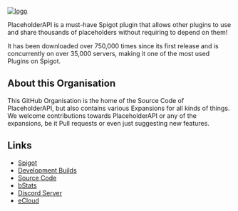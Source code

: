 <!-- Links -->
[spigot]: https://www.spigotmc.org/resources/6245/
[dev]: http://ci.extendedclip.com/job/PlaceholderAPI/
[source]: https://github.com/PlaceholderAPI/PlaceholderAPI
[bstats]: https://bstats.org/plugin/bukkit/PlaceholderAPI
[discord]: https://discord.gg/HelpChat
[ecloud]: https://api.extendedclip.com/home/

<!-- Images -->
[logo]: https://wiki.placeholderapi.com/assets/img/papi-logo.png

[![logo]][spigot]

PlaceholderAPI is a must-have Spigot plugin that allows other plugins to use and share thousands of placeholders without requiring to depend on them!

It has been downloaded over 750,000 times since its first release and is concurrently on over 35,000 servers, making it one of the most used Plugins on Spigot.

## About this Organisation
This GitHub Organisation is the home of the Source Code of PlaceholderAPI, but also contains various Expansions for all kinds of things.  
We welcome contributions towards PlaceholderAPI or any of the expansions, be it Pull requests or even just suggesting new features.

## Links
- [Spigot]
- [Development Builds][dev]
- [Source Code][source]
- [bStats]
- [Discord Server][discord]
- [eCloud]
